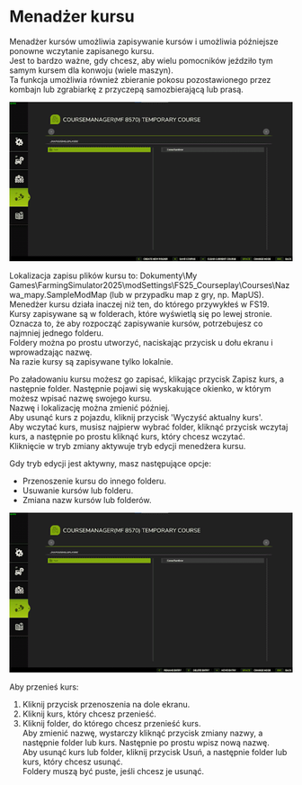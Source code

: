 # Menadżer kursu

Menadżer kursów umożliwia zapisywanie kursów i umożliwia późniejsze ponowne wczytanie zapisanego kursu.  
Jest to bardzo ważne, gdy chcesz, aby wielu pomocników jeździło tym samym kursem dla konwoju (wiele maszyn).  
Ta funkcja umożliwia również zbieranie pokosu pozostawionego przez kombajn lub zgrabiarkę z przyczepą samozbierającą lub prasą.  

![Image](../assets/images/managerbasehelp_0_0_765_430.png)

Lokalizacja zapisu plików kursu to: Dokumenty\My Games\FarmingSimulator2025\modSettings\FS25_Courseplay\Courses\Nazwa_mapy.SampleModMap (lub w przypadku map z gry, np. MapUS).  
Menedżer kursu działa inaczej niż ten, do którego przywykłeś w FS19.  
Kursy zapisywane są w folderach, które wyświetlą się po lewej stronie. Oznacza to, że aby rozpocząć zapisywanie kursów, potrzebujesz co najmniej jednego folderu.  
Foldery można po prostu utworzyć, naciskając przycisk u dołu ekranu i wprowadzając nazwę.  
Na razie kursy są zapisywane tylko lokalnie.  
  
Po załadowaniu kursu możesz go zapisać, klikając przycisk Zapisz kurs, a następnie folder. Następnie pojawi się wyskakujące okienko, w którym możesz wpisać nazwę swojego kursu.  
Nazwę i lokalizację można zmienić później.  
Aby usunąć kurs z pojazdu, kliknij przycisk 'Wyczyść aktualny kurs'.  
Aby wczytać kurs, musisz najpierw wybrać folder, kliknąć przycisk wczytaj kurs, a następnie po prostu kliknąć kurs, który chcesz wczytać.  
Kliknięcie w tryb zmiany aktywuje tryb edycji menedżera kursu.  

  
Gdy tryb edycji jest aktywny, masz następujące opcje:  
- Przenoszenie kursu do innego folderu.  
- Usuwanie kursów lub folderu.  
- Zmiana nazw kursów lub folderów.  

![Image](../assets/images/manageredithelp_0_0_765_430.png)

  
Aby przenieś kurs:  
   1) Kliknij przycisk przenoszenia na dole ekranu.  
   2) Kliknij kurs, który chcesz przenieść.  
   3) Kliknij folder, do którego chcesz przenieść kurs.  
Aby zmienić nazwę, wystarczy kliknąć przycisk zmiany nazwy, a następnie folder lub kurs. Następnie po prostu wpisz nową nazwę.  
Aby usunąć kurs lub folder, kliknij przycisk Usuń, a następnie folder lub kurs, który chcesz usunąć.  
Foldery muszą być puste, jeśli chcesz je usunąć.  

